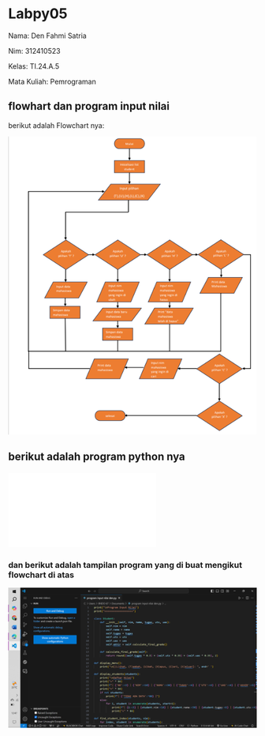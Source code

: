 # Labpy05
Nama: Den Fahmi Satria <p>
Nim: 312410523 <p>
Kelas: TI.24.A.5 <p>
Mata Kuliah: Pemrograman <p>
## flowhart dan program input nilai
berikut adalah Flowchart nya: <p>
![gambar1](k5.PNG) 
## berikut adalah program python nya <p>
![gambar2](kk.PDF)
### dan berikut adalah tampilan program yang di buat mengikut flowchart di atas <p>
![gambar3](K4.PNG)
